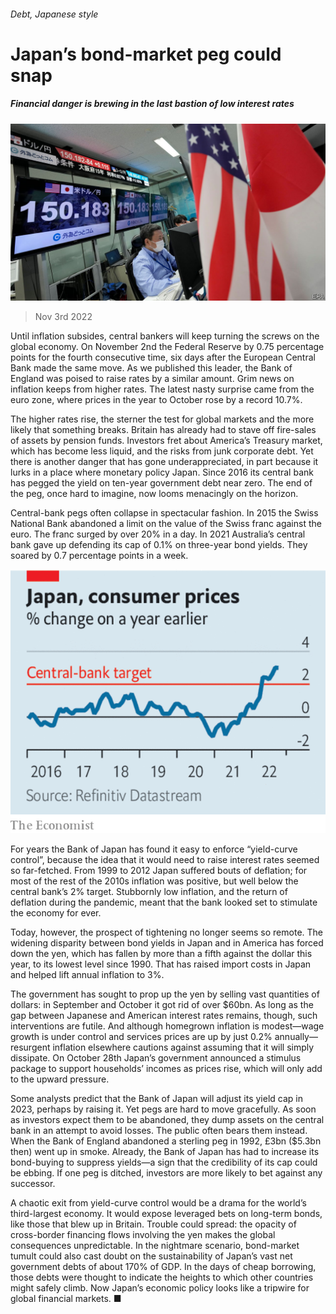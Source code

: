 ###### Debt, Japanese style

# Japan’s bond-market peg could snap 

##### Financial danger is brewing in the last bastion of low interest rates 

![image](images/20221105_LDP502.jpg) 

> Nov 3rd 2022 

Until inflation subsides, central bankers will keep turning the screws on the global economy. On November 2nd the Federal Reserve  by 0.75 percentage points for the fourth consecutive time, six days after the European Central Bank made the same move. As we published this leader, the Bank of England was poised to raise rates by a similar amount. Grim news on inflation keeps  from higher rates. The latest nasty surprise came from the euro zone, where prices in the year to October rose by a record 10.7%.

The higher rates rise, the sterner the test for global markets and the more likely that something breaks. Britain has already had to stave off fire-sales of assets by pension funds. Investors fret about America’s Treasury market, which has become less liquid, and the risks from junk corporate debt. Yet there is another danger that has gone underappreciated, in part because it lurks in a place where monetary policy Japan. Since 2016 its central bank has pegged the yield on ten-year government debt near zero. The end of the peg, once hard to imagine, now looms menacingly on the horizon.

Central-bank pegs often collapse in spectacular fashion. In 2015 the Swiss National Bank abandoned a limit on the value of the Swiss franc against the euro. The franc surged by over 20% in a day. In 2021 Australia’s central bank gave up defending its cap of 0.1% on three-year bond yields. They soared by 0.7 percentage points in a week.

![image](images/20221105_LDC622.png) 


For years the Bank of Japan has found it easy to enforce “yield-curve control”, because the idea that it would need to raise interest rates seemed so far-fetched. From 1999 to 2012 Japan suffered bouts of deflation; for most of the rest of the 2010s inflation was positive, but well below the central bank’s 2% target. Stubbornly low inflation, and the return of deflation during the pandemic, meant that the bank looked set to stimulate the economy for ever.

Today, however, the prospect of tightening no longer seems so remote. The widening disparity between bond yields in Japan and in America has forced down the yen, which has fallen by more than a fifth against the dollar this year, to its lowest level since 1990. That has raised import costs in Japan and helped lift annual inflation to 3%. 

The government has sought to prop up the yen by selling vast quantities of dollars: in September and October it got rid of over $60bn. As long as the gap between Japanese and American interest rates remains, though, such interventions are futile. And although homegrown inflation is modest—wage growth is under control and services prices are up by just 0.2% annually—resurgent inflation elsewhere cautions against assuming that it will simply dissipate. On October 28th Japan’s government announced a stimulus package to support households’ incomes as prices rise, which will only add to the upward pressure.

Some analysts predict that the Bank of Japan will adjust its yield cap in 2023, perhaps by raising it. Yet pegs are hard to move gracefully. As soon as investors expect them to be abandoned, they dump assets on the central bank in an attempt to avoid losses. The public often bears them instead. When the Bank of England abandoned a sterling peg in 1992, £3bn ($5.3bn then) went up in smoke. Already, the Bank of Japan has had to increase its bond-buying to suppress yields—a sign that the credibility of its cap could be ebbing. If one peg is ditched, investors are more likely to bet against any successor. 

A chaotic exit from yield-curve control would be a drama for the world’s third-largest economy. It would expose leveraged bets on long-term bonds, like those that blew up in Britain. Trouble could spread: the opacity of cross-border financing flows involving the yen makes the global consequences unpredictable. In the nightmare scenario, bond-market tumult could also cast doubt on the sustainability of Japan’s vast net government debts of about 170% of GDP. In the days of cheap borrowing, those debts were thought to indicate the heights to which other countries might safely climb. Now Japan’s economic policy looks like a tripwire for global financial markets. ■

